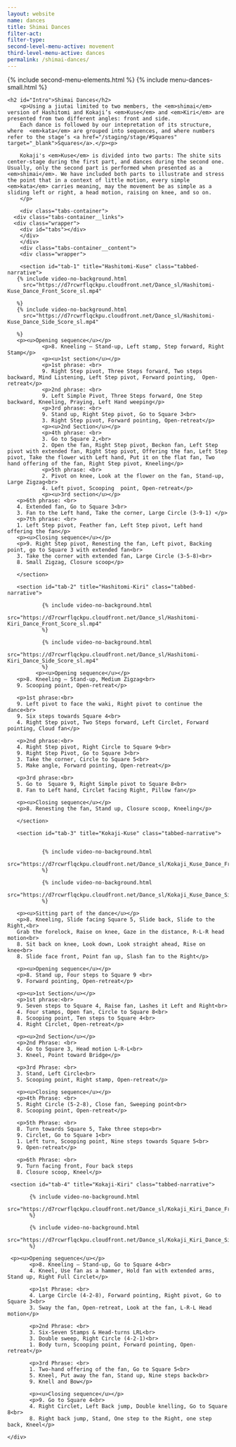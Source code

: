 ```yaml
---
layout: website
name: dances
title: Shimai Dances
filter-act:
filter-type:
second-level-menu-active: movement
third-level-menu-active: dances
permalink: /shimai-dances/
---
```


{% include second-menu-elements.html %}
{% include menu-dances-small.html %}

<main class="page-content">
  <div class="text-container">

    <h2 id="Intro">Shimai Dances</h2>
        <p>Using a jiutai limited to two members, the <em>shimai</em> version of Hashitomi and Kokaji’s <em>Kuse</em> and <em>Kiri</em> are presented from two different angles: front and side.
        Each dance is followed by our intepretation of its structure, where  <em>kata</em> are grouped into sequences, and where numbers refer to the stage’s <a href="/staging/stage/#Squares" target="_blank">Squares</a>.</p><p>

        Kokaji's <em>Kuse</em> is divided into two parts: The shite sits center-stage during the first part, and dances during the second one. Usually, only the second part is performed when presented as a <em>shimai</em>. We have included both parts to illustrate and stress the point that in a context of little motion, every simple <em>kata</em> carries meaning, may the movement be as simple as a sliding left or right, a head motion, raising on knee, and so on.
        </p>

        <div class="tabs-container">
      <div class="tabs-container__links">
      <div class="wrapper">
        <div id="tabs"></div>
        </div>
        </div>
        <div class="tabs-container__content">
        <div class="wrapper">

        <section id="tab-1" title="Hashitomi-Kuse" class="tabbed-narrative">
       {% include video-no-background.html
         src="https://d7rcwrflqckpu.cloudfront.net/Dance_sl/Hashitomi-Kuse_Dance_Front_Score_sl.mp4"

       %}
       {% include video-no-background.html
         src="https://d7rcwrflqckpu.cloudfront.net/Dance_sl/Hashitomi-Kuse_Dance_Side_Score_sl.mp4"

       %}
       <p><u>Opening sequence</u></p>
               <p>8. Kneeling – Stand-up, Left stamp, Step forward, Right Stamp</p>
               <p><u>1st section</u></p>
               <p>1st phrase: <br>
               9. Right Step pivot, Three Steps forward, Two steps backward, Mind Listening, Left Step pivot, Forward pointing,  Open-retreat</p>
               <p>2nd phrase: <br>
               9. Left Simple Pivot, Three Steps forward, One Step backward, Kneeling, Praying, Left Hand weeping</p>
               <p>3rd phrase: <br>
               9. Stand up, Right Step pivot, Go to Square 3<br>
               3. Right Step pivot, Forward pointing, Open-retreat</p>
               <p><u>2nd Section</u></p>
               <p>4th phrase: <br>
               3. Go to Square 2,<br>
               2. Open the fan, Right Step pivot, Beckon fan, Left Step pivot with extended fan, Right Step pivot, Offering the fan, Left Step pivot, Take the flower with Left hand, Put it on the flat fan, Two hand offering of the fan, Right Step pivot, Kneeling</p>
               <p>5th phrase: <br>
               2. Pivot on knee, Look at the flower on the fan, Stand-up, Large Zigzag<br>
               4. Left pivot, Scooping  point, Open-retreat</p>
               <p><u>3rd section</u></p>
       <p>6th phrase: <br>
       4. Extended fan, Go to Square 3<br>
       3. Fan to the Left hand, Take the corner, Large Circle (3-9-1) </p>
       <p>7th phrase: <br>
       1. Left Step pivot, Feather fan, Left Step pivot, Left hand offering the fan</p>
       <p><u>Closing sequence</u></p>
       <p>9. Right Step pivot, Renesting the fan, Left pivot, Backing point, go to Square 3 with extended fan<br>
       3. Take the corner with extended fan, Large Circle (3-5-8)<br>
       8. Small Zigzag, Closure scoop</p>

       </section>

       <section id="tab-2" title="Hashitomi-Kiri" class="tabbed-narrative">

               {% include video-no-background.html
                 src="https://d7rcwrflqckpu.cloudfront.net/Dance_sl/Hashitomi-Kiri_Dance_Front_Score_sl.mp4"
               %}

               {% include video-no-background.html
                 src="https://d7rcwrflqckpu.cloudfront.net/Dance_sl/Hashitomi-Kiri_Dance_Side_Score_sl.mp4"
               %}
             <p><u>Opening sequence</u></p>
       <p>8. Kneeling – Stand-up, Medium Zigzag<br>
       9. Scooping point, Open-retreat</p>

       <p>1st phrase:<br>
       9. Left pivot to face the waki, Right pivot to continue the dance<br>
       9. Six steps towards Square 4<br>
       4. Right Step pivot, Two Steps forward, Left Circlet, Forward pointing, Cloud fan</p>

       <p>2nd phrase:<br>
       4. Right Step pivot, Right Circle to Square 9<br>
       9. Right Step Pivot, Go to Square 3<br>
       3. Take the corner, Circle to Square 5<br>
       5. Make angle, Forward pointing, Open-retreat</p>

       <p>3rd phrase:<br>
       5. Go to  Square 9, Right Simple pivot to Square 8<br>
       8. Fan to Left hand, Circlet facing Right, Pillow fan</p>

       <p><u>Closing sequence</u></p>
       <p>8. Renesting the fan, Stand up, Closure scoop, Kneeling</p>

       </section>

       <section id="tab-3" title="Kokaji-Kuse" class="tabbed-narrative">


               {% include video-no-background.html
          src="https://d7rcwrflqckpu.cloudfront.net/Dance_sl/Kokaji_Kuse_Dance_Front_Score_sl.mp4"
               %}

               {% include video-no-background.html
            src="https://d7rcwrflqckpu.cloudfront.net/Dance_sl/Kokaji_Kuse_Dance_Side_Score_sl.mp4"
               %}

       <p><u>Sitting part of the dance</u></p>
       <p>8. Kneeling, Slide facing Square 5, Slide back, Slide to the Right,<br>
       Grab the forelock, Raise on knee, Gaze in the distance, R-L-R head motion<br>
       8. Sit back on knee, Look down, Look straight ahead, Rise on knee<br>
       8. Slide face front, Point fan up, Slash fan to the Right</p>

       <p><u>Opening sequence</u></p>
       <p>8. Stand up, Four steps to Square 9 <br>
       9. Forward pointing, Open-retreat</p>

       <p><u>1st Section</u></p>
       <p>1st phrase:<br>
       9. Seven steps to Square 4, Raise fan, Lashes it Left and Right<br>
       4. Four stamps, Open fan, Circle to Square 8<br>
       8. Scooping point, Ten steps to Square 4<br>
       4. Right Circlet, Open-retreat</p>

       <p><u>2nd Section</u></p>
       <p>2nd Phrase: <br>
       4. Go to Square 3, Head motion L-R-L<br>
       3. Kneel, Point toward Bridge</p>

       <p>3rd Phrase: <br>
       3. Stand, Left Circle<br>
       5. Scooping point, Right stamp, Open-retreat</p>

       <p><u>Closing sequence</u></p>
       <p>4th Phrase: <br>
       5. Right Circle (5-2-8), Close fan, Sweeping point<br>
       8. Scooping point, Open-retreat</p>

       <p>5th Phrase: <br>
       8. Turn towards Square 5, Take three steps<br>
       9. Circlet, Go to Square 1<br>
       1. Left turn, Scooping point, Nine steps towards Square 5<br>
       9. Open-retreat</p>

       <p>6th Phrase: <br>
       9. Turn facing front, Four back steps
       8. Closure scoop, Kneel</p>
</section>

     <section id="tab-4" title="Kokaji-Kiri" class="tabbed-narrative">

           {% include video-no-background.html
         src="https://d7rcwrflqckpu.cloudfront.net/Dance_sl/Kokaji_Kiri_Dance_Front_Score_sl.mp4"
           %}

           {% include video-no-background.html
           src="https://d7rcwrflqckpu.cloudfront.net/Dance_sl/Kokaji_Kiri_Dance_Side_Score_sl.mp4"
           %}

     <p><u>Opening sequence</u></p>
           <p>8. Kneeling – Stand-up, Go to Square 4<br>
           4. Kneel, Use fan as a hammer, Hold fan with extended arms, Stand up, Right Full Circlet</p>

           <p>1st Phrase: <br>
           4. Large Circle (4-2-8), Forward pointing, Right pivot, Go to Square 3<br>
           3. Sway the fan, Open-retreat, Look at the fan, L-R-L Head motion</p>

           <p>2nd Phrase: <br>
           3. Six-Seven Stamps & Head-turns LRL<br>
           3. Double sweep, Right Circle (4-2-1)<br>
           1. Body turn, Scooping point, Forward pointing, Open-retreat</p>

           <p>3rd Phrase: <br>
           1. Two-hand offering of the fan, Go to Square 5<br>
           5. Kneel, Put away the fan, Stand up, Nine steps back<br>
           9. Knell and Bow</p>

           <p><u>Closing sequence</u></p>
           <p>9. Go to Square 4<br>
           4. Right Circlet, Left Back jump, Double knelling, Go to Square 8<br>
           8. Right back jump, Stand, One step to the Right, one step back, Kneel</p>

   </section>


    </div>
  </div>
</div>


</div>

</main>

